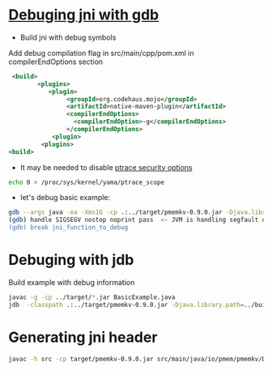 # [Debuging jni with gdb](https://medium.com/@pirogov.alexey/gdb-debug-native-part-of-java-application-c-c-libraries-and-jdk-6593af3b4f3f)

* Build jni with debug symbols

Add debug compilation flag in src/main/cpp/pom.xml in compilerEndOptions section
```xml
 <build>
        <plugins>
           <plugin>
                <groupId>org.codehaus.mojo</groupId>
                <artifactId>native-maven-plugin</artifactId>
                <compilerEndOptions>
                  <compilerEndOption>-g</compilerEndOptions>
                </compilerEndOptions>
            <plugin>
         <plugins>
<build>
```

* It may be needed to disable [ptrace security options](https://www.kernel.org/doc/Documentation/security/Yama.txt)

```sh
echo 0 > /proc/sys/kernel/yama/ptrace_scope
```

* let's debug basic example:

```sh
gdb --args java -ea -Xms1G -cp .:../target/pmemkv-0.9.0.jar -Djava.library.path=../build BasicExample
(gdb) handle SIGSEGV nostop noprint pass  <- JVM is handling segfault on it's own, so need to disable it in gdb
(gdb) break jni_function_to_debug
```

# Debuging with jdb

Build example with debug information

```sh
javac -g -cp ../target/*.jar BasicExample.java
jdb  -classpath .:../target/pmemkv-0.9.0.jar -Djava.library.path=../build BasicExample
```

# Generating jni header

```sh
javac -h src -cp target/pmemkv-0.9.0.jar src/main/java/io/pmem/pmemkv/Database.java 
```
